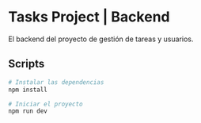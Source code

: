 # Tasks Project | Backend

El backend del proyecto de gestión de tareas y usuarios.

## Scripts
```bash
# Instalar las dependencias
npm install

# Iniciar el proyecto
npm run dev
```